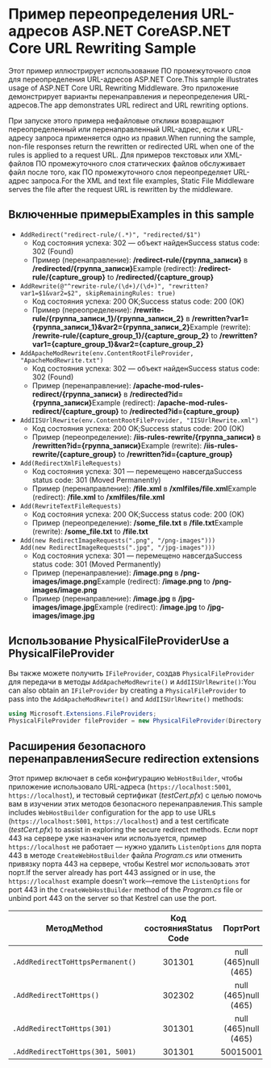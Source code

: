 # <a name="aspnet-core-url-rewriting-sample"></a><span data-ttu-id="e32c9-101">Пример переопределения URL-адресов ASP.NET Core</span><span class="sxs-lookup"><span data-stu-id="e32c9-101">ASP.NET Core URL Rewriting Sample</span></span>

<span data-ttu-id="e32c9-102">Этот пример иллюстрирует использование ПО промежуточного слоя для переопределения URL-адресов ASP.NET Core.</span><span class="sxs-lookup"><span data-stu-id="e32c9-102">This sample illustrates usage of ASP.NET Core URL Rewriting Middleware.</span></span> <span data-ttu-id="e32c9-103">Это приложение демонстрирует варианты перенаправления и переопределения URL-адресов.</span><span class="sxs-lookup"><span data-stu-id="e32c9-103">The app demonstrates URL redirect and URL rewriting options.</span></span>

<span data-ttu-id="e32c9-104">При запуске этого примера нефайловые отклики возвращают переопределенный или перенаправленный URL-адрес, если к URL-адресу запроса применяется одно из правил.</span><span class="sxs-lookup"><span data-stu-id="e32c9-104">When running the sample, non-file responses return the rewritten or redirected URL when one of the rules is applied to a request URL.</span></span> <span data-ttu-id="e32c9-105">Для примеров текстовых или XML-файлов ПО промежуточного слоя статических файлов обслуживает файл после того, как ПО промежуточного слоя переопределяет URL-адрес запроса.</span><span class="sxs-lookup"><span data-stu-id="e32c9-105">For the XML and text file examples, Static File Middleware serves the file after the request URL is rewritten by the middleware.</span></span>

## <a name="examples-in-this-sample"></a><span data-ttu-id="e32c9-106">Включенные примеры</span><span class="sxs-lookup"><span data-stu-id="e32c9-106">Examples in this sample</span></span>

* `AddRedirect("redirect-rule/(.*)", "redirected/$1")`
  - <span data-ttu-id="e32c9-107">Код состояния успеха: 302 — объект найден</span><span class="sxs-lookup"><span data-stu-id="e32c9-107">Success status code: 302 (Found)</span></span>
  - <span data-ttu-id="e32c9-108">Пример (перенаправление): **/redirect-rule/{группа_записи}** в **/redirected/{группа_записи}**</span><span class="sxs-lookup"><span data-stu-id="e32c9-108">Example (redirect): **/redirect-rule/{capture_group}** to **/redirected/{capture_group}**</span></span>
* `AddRewrite(@"^rewrite-rule/(\d+)/(\d+)", "rewritten?var1=$1&var2=$2", skipRemainingRules: true)`
  - <span data-ttu-id="e32c9-109">Код состояния успеха: 200 OK;</span><span class="sxs-lookup"><span data-stu-id="e32c9-109">Success status code: 200 (OK)</span></span>
  - <span data-ttu-id="e32c9-110">Пример (переопределение): **/rewrite-rule/{группа_записи_1}/{группа_записи_2}** в **/rewritten?var1={группа_записи_1}&var2={группа_записи_2}**</span><span class="sxs-lookup"><span data-stu-id="e32c9-110">Example (rewrite): **/rewrite-rule/{capture_group_1}/{capture_group_2}** to **/rewritten?var1={capture_group_1}&var2={capture_group_2}**</span></span>
* `AddApacheModRewrite(env.ContentRootFileProvider, "ApacheModRewrite.txt")`
  - <span data-ttu-id="e32c9-111">Код состояния успеха: 302 — объект найден</span><span class="sxs-lookup"><span data-stu-id="e32c9-111">Success status code: 302 (Found)</span></span>
  - <span data-ttu-id="e32c9-112">Пример (перенаправление): **/apache-mod-rules-redirect/{группа_записи}** в **/redirected?id={группа_записи}**</span><span class="sxs-lookup"><span data-stu-id="e32c9-112">Example (redirect): **/apache-mod-rules-redirect/{capture_group}** to **/redirected?id={capture_group}**</span></span>
* `AddIISUrlRewrite(env.ContentRootFileProvider, "IISUrlRewrite.xml")`
  - <span data-ttu-id="e32c9-113">Код состояния успеха: 200 OK;</span><span class="sxs-lookup"><span data-stu-id="e32c9-113">Success status code: 200 (OK)</span></span>
  - <span data-ttu-id="e32c9-114">Пример (переопределение): **/iis-rules-rewrite/{группа_записи}** в **/rewritten?id={группа_записи}**</span><span class="sxs-lookup"><span data-stu-id="e32c9-114">Example (rewrite): **/iis-rules-rewrite/{capture_group}** to **/rewritten?id={capture_group}**</span></span>
* `Add(RedirectXmlFileRequests)`
  - <span data-ttu-id="e32c9-115">Код состояния успеха: 301 — перемещено навсегда</span><span class="sxs-lookup"><span data-stu-id="e32c9-115">Success status code: 301 (Moved Permanently)</span></span>
  - <span data-ttu-id="e32c9-116">Пример (перенаправление): **/file.xml** в **/xmlfiles/file.xml**</span><span class="sxs-lookup"><span data-stu-id="e32c9-116">Example (redirect): **/file.xml** to **/xmlfiles/file.xml**</span></span>
* `Add(RewriteTextFileRequests)`
  - <span data-ttu-id="e32c9-117">Код состояния успеха: 200 OK;</span><span class="sxs-lookup"><span data-stu-id="e32c9-117">Success status code: 200 (OK)</span></span>
  - <span data-ttu-id="e32c9-118">Пример (переопределение): **/some_file.txt** в **/file.txt**</span><span class="sxs-lookup"><span data-stu-id="e32c9-118">Example (rewrite): **/some_file.txt** to **/file.txt**</span></span>
* `Add(new RedirectImageRequests(".png", "/png-images")))`<br>`Add(new RedirectImageRequests(".jpg", "/jpg-images")))`
  - <span data-ttu-id="e32c9-119">Код состояния успеха: 301 — перемещено навсегда</span><span class="sxs-lookup"><span data-stu-id="e32c9-119">Success status code: 301 (Moved Permanently)</span></span>
  - <span data-ttu-id="e32c9-120">Пример (перенаправление): **/image.png** в **/png-images/image.png**</span><span class="sxs-lookup"><span data-stu-id="e32c9-120">Example (redirect): **/image.png** to **/png-images/image.png**</span></span>
  - <span data-ttu-id="e32c9-121">Пример (перенаправление): **/image.jpg** в **/jpg-images/image.jpg**</span><span class="sxs-lookup"><span data-stu-id="e32c9-121">Example (redirect): **/image.jpg** to **/jpg-images/image.jpg**</span></span>

## <a name="use-a-physicalfileprovider"></a><span data-ttu-id="e32c9-122">Использование PhysicalFileProvider</span><span class="sxs-lookup"><span data-stu-id="e32c9-122">Use a PhysicalFileProvider</span></span>

<span data-ttu-id="e32c9-123">Вы также можете получить `IFileProvider`, создав `PhysicalFileProvider` для передачи в методы `AddApacheModRewrite()` и `AddIISUrlRewrite()`:</span><span class="sxs-lookup"><span data-stu-id="e32c9-123">You can also obtain an `IFileProvider` by creating a `PhysicalFileProvider` to pass into the `AddApacheModRewrite()` and `AddIISUrlRewrite()` methods:</span></span>

```csharp
using Microsoft.Extensions.FileProviders;
PhysicalFileProvider fileProvider = new PhysicalFileProvider(Directory.GetCurrentDirectory());
```

## <a name="secure-redirection-extensions"></a><span data-ttu-id="e32c9-124">Расширения безопасного перенаправления</span><span class="sxs-lookup"><span data-stu-id="e32c9-124">Secure redirection extensions</span></span>

<span data-ttu-id="e32c9-125">Этот пример включает в себя конфигурацию `WebHostBuilder`, чтобы приложение использовало URL-адреса (`https://localhost:5001`, `https://localhost`), и тестовый сертификат (*testCert.pfx*) с целью помочь вам в изучении этих методов безопасного перенаправления.</span><span class="sxs-lookup"><span data-stu-id="e32c9-125">This sample includes `WebHostBuilder` configuration for the app to use URLs (`https://localhost:5001`, `https://localhost`) and a test certificate (*testCert.pfx*) to assist in exploring the secure redirect methods.</span></span> <span data-ttu-id="e32c9-126">Если порт 443 на сервере уже назначен или используется, пример `https://localhost` не работает &mdash; нужно удалить `ListenOptions` для порта 443 в методе `CreateWebHostBuilder` файла *Program.cs* или отменить привязку порта 443 на сервере, чтобы Kestrel мог использовать этот порт.</span><span class="sxs-lookup"><span data-stu-id="e32c9-126">If the server already has port 443 assigned or in use, the `https://localhost` example doesn't work&mdash;remove the `ListenOptions` for port 443 in the `CreateWebHostBuilder` method of the *Program.cs* file or unbind port 443 on the server so that Kestrel can use the port.</span></span>

| <span data-ttu-id="e32c9-127">Метод</span><span class="sxs-lookup"><span data-stu-id="e32c9-127">Method</span></span>                           | <span data-ttu-id="e32c9-128">Код состояния</span><span class="sxs-lookup"><span data-stu-id="e32c9-128">Status Code</span></span> |    <span data-ttu-id="e32c9-129">Порт</span><span class="sxs-lookup"><span data-stu-id="e32c9-129">Port</span></span>    |
| -------------------------------- | :---------: | :--------: |
| `.AddRedirectToHttpsPermanent()` |     <span data-ttu-id="e32c9-130">301</span><span class="sxs-lookup"><span data-stu-id="e32c9-130">301</span></span>     | <span data-ttu-id="e32c9-131">null (465)</span><span class="sxs-lookup"><span data-stu-id="e32c9-131">null (465)</span></span> |
| `.AddRedirectToHttps()`          |     <span data-ttu-id="e32c9-132">302</span><span class="sxs-lookup"><span data-stu-id="e32c9-132">302</span></span>     | <span data-ttu-id="e32c9-133">null (465)</span><span class="sxs-lookup"><span data-stu-id="e32c9-133">null (465)</span></span> |
| `.AddRedirectToHttps(301)`       |     <span data-ttu-id="e32c9-134">301</span><span class="sxs-lookup"><span data-stu-id="e32c9-134">301</span></span>     | <span data-ttu-id="e32c9-135">null (465)</span><span class="sxs-lookup"><span data-stu-id="e32c9-135">null (465)</span></span> |
| `.AddRedirectToHttps(301, 5001)` |     <span data-ttu-id="e32c9-136">301</span><span class="sxs-lookup"><span data-stu-id="e32c9-136">301</span></span>     |    <span data-ttu-id="e32c9-137">5001</span><span class="sxs-lookup"><span data-stu-id="e32c9-137">5001</span></span>    |
